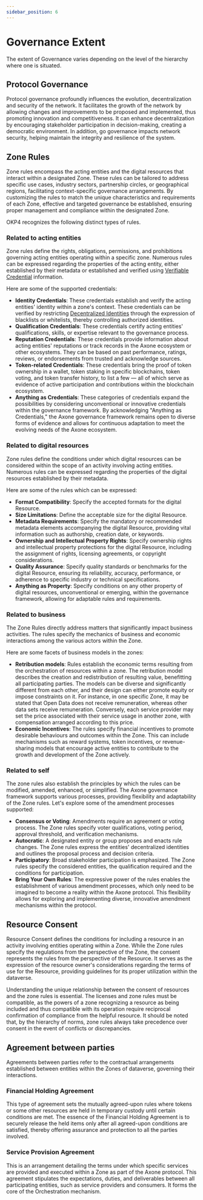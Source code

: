 ```yaml
---
sidebar_position: 6
---
```


# Governance Extent

The extent of Governance varies depending on the level of the hierarchy where one is situated.

## Protocol Governance

Protocol governance profoundly influences the evolution, decentralization and security of the network. It facilitates the growth of the network by allowing changes and improvements to be proposed and implemented, thus promoting innovation and competitiveness. It can enhance decentralization by encouraging stakeholder participation in decision-making, creating a democratic environment. In addition, go governance impacts network security, helping maintain the integrity and resilience of the system.

## Zone Rules

Zone rules encompass the acting entities and the digital resources that interact within a designated Zone. These rules can be tailored to address specific use cases, industry sectors, partnership circles, or geographical regions, facilitating context-specific governance arrangements. By customizing the rules to match the unique characteristics and requirements of each Zone, effective and targeted governance be established, ensuring proper management and compliance within the designated Zone.

OKP4 recognizes the following distinct types of rules.

### Related to acting entities

Zone rules define the rights, obligations, permissions, and prohibitions governing acting entities operating within a specific zone. Numerous rules can be expressed regarding the properties of the acting entity, either established by their metadata or established and verified using [Verifiable Credential](https://www.w3.org/TR/vc-data-model/) information.

Here are some of the supported credentials:

- **Identity Credentials**: These credentials establish and verify the acting entities' identity within a zone's context. These credentials can be verified by restricting [Decentralized Identities](https://www.w3.org/TR/did-core/) through the expression of blacklists or whitelists, thereby controlling authorized identities.
- **Qualification Credentials**: These credentials certify acting entities' qualifications, skills, or expertise relevant to the governance process.
- **Reputation Credentials**: These credentials provide information about acting entities' reputations or track records in the Axone ecosystem or other ecosystems. They can be based on past performance, ratings, reviews, or endorsements from trusted and acknowledge sources.
- **Token-related Credentials**: These credentials bring the proof of token ownership in a wallet, token staking in specific blockchains, token voting, and token transfer history, to list a few — all of which serve as evidence of active participation and contributions within the blockchain ecosystem.
- **Anything as Credentials**: These categories of credentials expand the possibilities by considering unconventional or innovative credentials within the governance framework. By acknowledging "Anything as Credentials," the Axone governance framework remains open to diverse forms of evidence and allows for continuous adaptation to meet the evolving needs of the Axone ecosystem.

### Related to digital resources

Zone rules define the conditions under which digital resources can be considered within the scope of an activity involving acting entities. Numerous rules can be expressed regarding the properties of the digital resources established by their metadata.

Here are some of the rules which can be expressed:

- **Format Compatibility**: Specify the accepted formats for the digital Resource.
- **Size Limitations**: Define the acceptable size for the digital Resource.
- **Metadata Requirements**: Specify the mandatory or recommended metadata elements accompanying the digital Resource, providing vital information such as authorship, creation date, or keywords.
- **Ownership and Intellectual Property Rights**: Specify ownership rights and intellectual property protections for the digital Resource, including the assignment of rights, licensing agreements, or copyright considerations.
- **Quality Assurance**: Specify quality standards or benchmarks for the digital Resource, ensuring its reliability, accuracy, performance, or adherence to specific industry or technical specifications.
- **Anything as Property**: Specify conditions on any other property of digital resources, unconventional or emerging, within the governance framework, allowing for adaptable rules and requirements.

### Related to business

The Zone Rules directly address matters that significantly impact business activities. The rules specify the mechanics of business and economic interactions among the various actors within the Zone.

Here are some facets of business models in the zones:

- **Retribution models**: Rules establish the economic terms resulting from the orchestration of resources within a zone. The retribution model describes the creation and redistribution of resulting value, benefitting all participating parties. The models can be diverse and significantly different from each other, and their design can either promote equity or impose constraints on it. For instance, in one specific Zone, it may be stated that Open Data does not receive remuneration, whereas other data sets receive remuneration. Conversely, each service provider may set the price associated with their service usage in another zone, with compensation arranged according to this price.
- **Economic Incentives**: The rules specify financial incentives to promote desirable behaviours and outcomes within the Zone. This can include mechanisms such as reward systems, token incentives, or revenue-sharing models that encourage active entities to contribute to the growth and development of the Zone actively.

### Related to self

The zone rules also establish the principles by which the rules can be modified, amended, enhanced, or simplified. The Axone governance framework supports various processes, providing flexibility and adaptability of the Zone rules. Let's explore some of the amendment processes supported:

- **Consensus or Voting**: Amendments require an agreement or voting process. The Zone rules specify voter qualifications, voting period, approval threshold, and verification mechanisms.
- **Autocratic**: A designated entity or group proposes and enacts rule changes. The Zone rules express the entities' decentralized identities and outlines the proposal process and decision criteria.
- **Participatory**: Broad stakeholder participation is emphasized. The Zone rules specify the considered entities, the qualification required and the conditions for participation.
- **Bring Your Own Rules**: The expressive power of the rules enables the establishment of various amendment processes, which only need to be imagined to become a reality within the Axone protocol. This flexibility allows for exploring and implementing diverse, innovative amendment mechanisms within the protocol.

## Resource Consent

Resource Consent defines the conditions for including a resource in an activity involving entities operating within a Zone. While the Zone rules specify the regulations from the perspective of the Zone, the consent represents the rules from the perspective of the Resource. It serves as the expression of the resource owner's considerations regarding the terms of use for the Resource, providing guidelines for its proper utilization within the dataverse.

Understanding the unique relationship between the consent of resources and the zone rules is essential. The licenses and zone rules must be compatible, as the powers of a zone recognizing a resource as being included and thus compatible with its operation require reciprocal confirmation of compliance from the helpful resource. It should be noted that, by the hierarchy of norms, zone rules always take precedence over consent in the event of conflicts or discrepancies.

## Agreement between parties

Agreements between parties refer to the contractual arrangements established between entities within the Zones of dataverse, governing their interactions.

### Financial Holding Agreement

This type of agreement sets the mutually agreed-upon rules where tokens or some other resources are held in temporary custody until certain conditions are met. The essence of the Financial Holding Agreement is to securely release the held items only after all agreed-upon conditions are satisfied, thereby offering assurance and protection to all the parties involved.

### Service Provision Agreement

This is an arrangement detailing the terms under which specific services are provided and executed within a Zone as part of the Axone protocol. This agreement stipulates the expectations, duties, and deliverables between all participating entities, such as service providers and consumers. It forms the core of the Orchestration mechanism.
